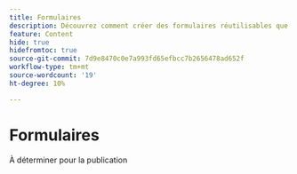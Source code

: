 ```yaml
---
title: Formulaires
description: Découvrez comment créer des formulaires réutilisables que vous pouvez inclure dans vos pages de destination.
feature: Content
hide: true
hidefromtoc: true
source-git-commit: 7d9e8470c0e7a993fd65efbcc7b2656478ad652f
workflow-type: tm+mt
source-wordcount: '19'
ht-degree: 10%

---
```


# Formulaires

À déterminer pour la publication
